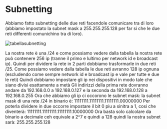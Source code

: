 # Subnetting
Abbiamo fatto subnetting delle due reti facendole comunicare tra di loro (abbiamo impostato la subnet mask a 255.255.255.128 per far si che le due reti differenti comunichino tra di loro).

![tabellasubnetting](https://github.com/1bianco9/Subnetting/assets/116873906/d3db5406-41ff-46f9-8253-e049573671ef)

La nostra rete è una /24 e come possiamo vedere dalla tabella la nostra rete può contenere 256 ip (tranne il primo e lultimo per network id e broadcast ip).
Quindi per dividere la rete in 2 parti dobbiamo trasformarle in due reti /25.
Come possiamo vedere dalla tabella le due reti avranno 128 ip ognuna
(escludendo come sempre network id e broadcast ip e vale per tutte e due le reti) 
Quindi dobbiamo impostare gli ip nei dispositivi in modo tale che siano divisi esattamente a metà
Gli indirizzi della prima rete dovranno andare da 192.168.0.0 a 192.168.0.127 
e la seconda da 192.168.0.128 a 192.168.0.255
Ora che abbiamo gli ip ci occorono le subnet mask:
la subnet mask di una rete /24 in binario è: 11111111.11111111.11111111.00000000
Per poterla dividere in due occorre impostare il bit 0 piu a sinitra a 1,
cosi che diventerà: 11111111.11111111.11111111.10000000
Ora basta solo calcolare da binario a decimale ceh equivale a 2^7 e quindi a 128
quindi la nostra subnet sarà: 255.255.255.128
